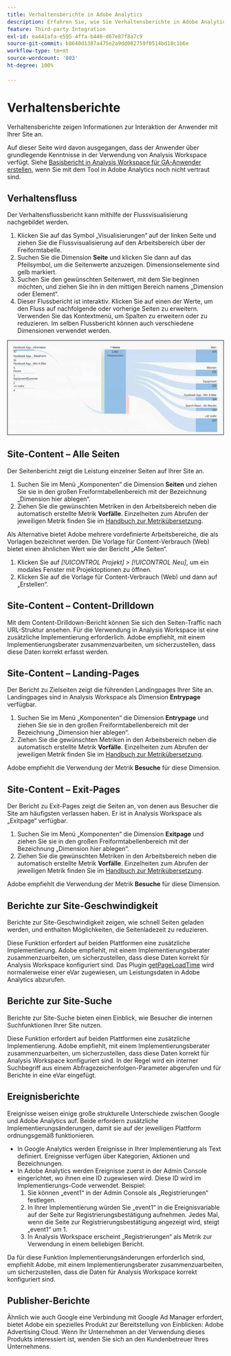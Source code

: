 ```yaml
---
title: Verhaltensberichte in Adobe Analytics
description: Erfahren Sie, wie Sie Verhaltensberichte in Adobe Analytics erstellen.
feature: Third-party Integration
exl-id: ea441afa-e595-4ffa-b446-d67e87f8a7c9
source-git-commit: b8640d1387a475e2a9dd082759f0514bd18c1b6e
workflow-type: tm+mt
source-wordcount: '803'
ht-degree: 100%

---
```


# Verhaltensberichte

Verhaltensberichte zeigen Informationen zur Interaktion der Anwender mit Ihrer Site an.

Auf dieser Seite wird davon ausgegangen, dass der Anwender über grundlegende Kenntnisse in der Verwendung von Analysis Workspace verfügt. Siehe [Basisbericht in Analysis Workspace für GA-Anwender erstellen](create-report.md), wenn Sie mit dem Tool in Adobe Analytics noch nicht vertraut sind.

## Verhaltensfluss

Der Verhaltensflussbericht kann mithilfe der Flussvisualisierung nachgebildet werden.

1. Klicken Sie auf das Symbol „Visualisierungen“ auf der linken Seite und ziehen Sie die Flussvisualisierung auf den Arbeitsbereich über der Freiformtabelle.
2. Suchen Sie die Dimension **Seite** und klicken Sie dann auf das Pfeilsymbol, um die Seitenwerte anzuzeigen. Dimensionselemente sind gelb markiert.
3. Suchen Sie den gewünschten Seitenwert, mit dem Sie beginnen möchten, und ziehen Sie ihn in den mittigen Bereich namens „Dimension oder Element“.
4. Dieser Flussbericht ist interaktiv. Klicken Sie auf einen der Werte, um den Fluss auf nachfolgende oder vorherige Seiten zu erweitern. Verwenden Sie das Kontextmenü, um Spalten zu erweitern oder zu reduzieren. Im selben Flussbericht können auch verschiedene Dimensionen verwendet werden.

![Flussbericht](/help/technotes/ga-to-aa/assets/flow.png)

## Site-Content – Alle Seiten

Der Seitenbericht zeigt die Leistung einzelner Seiten auf Ihrer Site an.

1. Suchen Sie im Menü „Komponenten“ die Dimension **Seiten** und ziehen Sie sie in den großen Freiformtabellenbereich mit der Bezeichnung „Dimension hier ablegen“.
2. Ziehen Sie die gewünschten Metriken in den Arbeitsbereich neben die automatisch erstellte Metrik **Vorfälle**. Einzelheiten zum Abrufen der jeweiligen Metrik finden Sie im [Handbuch zur Metrikübersetzung](common-metrics.md).

Als Alternative bietet Adobe mehrere vordefinierte Arbeitsbereiche, die als Vorlagen bezeichnet werden. Die Vorlage für Content-Verbrauch (Web) bietet einen ähnlichen Wert wie der Bericht „Alle Seiten“.

1. Klicken Sie auf *[!UICONTROL Projekt] > [!UICONTROL Neu]*, um ein modales Fenster mit Projektoptionen zu öffnen.
2. Klicken Sie auf die Vorlage für Content-Verbrauch (Web) und dann auf „Erstellen“.

## Site-Content – Content-Drilldown

Mit dem Content-Drilldown-Bericht können Sie sich den Seiten-Traffic nach URL-Struktur ansehen. Für die Verwendung in Analysis Workspace ist eine zusätzliche Implementierung erforderlich. Adobe empfiehlt, mit einem Implementierungsberater zusammenzuarbeiten, um sicherzustellen, dass diese Daten korrekt erfasst werden.

## Site-Content – Landing-Pages

Der Bericht zu Zielseiten zeigt die führenden Landingpages Ihrer Site an. Landingpages sind in Analysis Workspace als Dimension **Entrypage** verfügbar.

1. Suchen Sie im Menü „Komponenten“ die Dimension **Entrypage** und ziehen Sie sie in den großen Freiformtabellenbereich mit der Bezeichnung „Dimension hier ablegen“.
2. Ziehen Sie die gewünschten Metriken in den Arbeitsbereich neben die automatisch erstellte Metrik **Vorfälle**. Einzelheiten zum Abrufen der jeweiligen Metrik finden Sie im [Handbuch zur Metrikübersetzung](common-metrics.md).

Adobe empfiehlt die Verwendung der Metrik **Besuche** für diese Dimension.

## Site-Content – Exit-Pages

Der Bericht zu Exit-Pages zeigt die Seiten an, von denen aus Besucher die Site am häufigsten verlassen haben. Er ist in Analysis Workspace als „Exitpage“ verfügbar.

1. Suchen Sie im Menü „Komponenten“ die Dimension **Exitpage** und ziehen Sie sie in den großen Freiformtabellenbereich mit der Bezeichnung „Dimension hier ablegen“.
2. Ziehen Sie die gewünschten Metriken in den Arbeitsbereich neben die automatisch erstellte Metrik **Vorfälle**. Einzelheiten zum Abrufen der jeweiligen Metrik finden Sie im [Handbuch zur Metrikübersetzung](common-metrics.md).

Adobe empfiehlt die Verwendung der Metrik **Besuche** für diese Dimension.

## Berichte zur Site-Geschwindigkeit

Berichte zur Site-Geschwindigkeit zeigen, wie schnell Seiten geladen werden, und enthalten Möglichkeiten, die Seitenladezeit zu reduzieren.

Diese Funktion erfordert auf beiden Plattformen eine zusätzliche Implementierung. Adobe empfiehlt, mit einem Implementierungsberater zusammenzuarbeiten, um sicherzustellen, dass diese Daten korrekt für Analysis Workspace konfiguriert sind. Das Plugin [getPageLoadTime](/help/implement/vars/plugins/getpageloadtime.md) wird normalerweise einer eVar zugewiesen, um Leistungsdaten in Adobe Analytics abzurufen.

## Berichte zur Site-Suche

Berichte zur Site-Suche bieten einen Einblick, wie Besucher die internen Suchfunktionen Ihrer Site nutzen.

Diese Funktion erfordert auf beiden Plattformen eine zusätzliche Implementierung. Adobe empfiehlt, mit einem Implementierungsberater zusammenzuarbeiten, um sicherzustellen, dass diese Daten korrekt für Analysis Workspace konfiguriert sind. In der Regel wird ein interner Suchbegriff aus einem Abfragezeichenfolgen-Parameter abgerufen und für Berichte in eine eVar eingefügt.

## Ereignisberichte

Ereignisse weisen einige große strukturelle Unterschiede zwischen Google und Adobe Analytics auf. Beide erfordern zusätzliche Implementierungsänderungen, damit sie auf der jeweiligen Plattform ordnungsgemäß funktionieren.

* In Google Analytics werden Ereignisse in Ihrer Implementierung als Text definiert. Ereignisse verfügen über Kategorien, Aktionen und Bezeichnungen.
* In Adobe Analytics werden Ereignisse zuerst in der Admin Console eingerichtet, wo ihnen eine ID zugewiesen wird. Diese ID wird im Implementierungs-Code verwendet. Beispiel:
   1. Sie können „event1“ in der Admin Console als „Registrierungen“ festlegen.
   2. In Ihrer Implementierung würden Sie „event1“ in die Ereignisvariable auf der Seite zur Registrierungsbestätigung aufnehmen. Jedes Mal, wenn die Seite zur Registrierungsbestätigung angezeigt wird, steigt „event1“ um 1.
   3. In Analysis Workspace erscheint „Registrierungen“ als Metrik zur Verwendung in einem beliebigen Bericht.

Da für diese Funktion Implementierungsänderungen erforderlich sind, empfiehlt Adobe, mit einem Implementierungsberater zusammenzuarbeiten, um sicherzustellen, dass die Daten für Analysis Workspace korrekt konfiguriert sind.

## Publisher-Berichte

Ähnlich wie auch Google eine Verbindung mit Google Ad Manager erfordert, bietet Adobe ein spezielles Produkt zur Bereitstellung von Einblicken: Adobe Advertising Cloud. Wenn Ihr Unternehmen an der Verwendung dieses Produkts interessiert ist, wenden Sie sich an den Kundenbetreuer Ihres Unternehmens.
